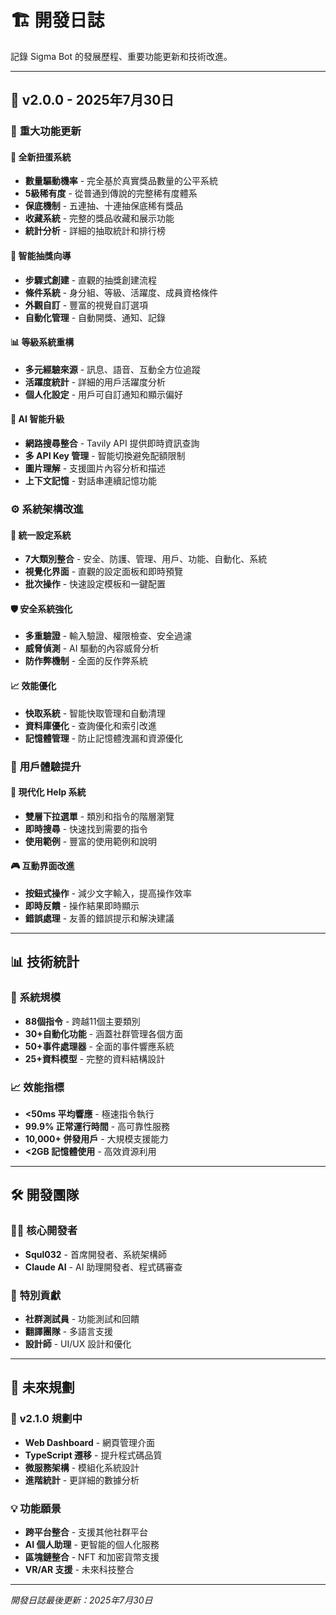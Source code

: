 # 🏗️ 開發日誌

記錄 Sigma Bot 的發展歷程、重要功能更新和技術改進。

---

## 🎯 **v2.0.0 - 2025年7月30日**

### 🚀 **重大功能更新**

#### 🎰 **全新扭蛋系統**
- **數量驅動機率** - 完全基於真實獎品數量的公平系統
- **5級稀有度** - 從普通到傳說的完整稀有度體系
- **保底機制** - 五連抽、十連抽保底稀有獎品
- **收藏系統** - 完整的獎品收藏和展示功能
- **統計分析** - 詳細的抽取統計和排行榜

#### 🎁 **智能抽獎向導**
- **步驟式創建** - 直觀的抽獎創建流程
- **條件系統** - 身分組、等級、活躍度、成員資格條件
- **外觀自訂** - 豐富的視覺自訂選項
- **自動化管理** - 自動開獎、通知、記錄

#### 📊 **等級系統重構**
- **多元經驗來源** - 訊息、語音、互動全方位追蹤
- **活躍度統計** - 詳細的用戶活躍度分析
- **個人化設定** - 用戶可自訂通知和顯示偏好

#### 🧠 **AI 智能升級**
- **網路搜尋整合** - Tavily API 提供即時資訊查詢
- **多 API Key 管理** - 智能切換避免配額限制
- **圖片理解** - 支援圖片內容分析和描述
- **上下文記憶** - 對話串連續記憶功能

### ⚙️ **系統架構改進**

#### 🔧 **統一設定系統**
- **7大類別整合** - 安全、防護、管理、用戶、功能、自動化、系統
- **視覺化界面** - 直觀的設定面板和即時預覽
- **批次操作** - 快速設定模板和一鍵配置

#### 🛡️ **安全系統強化**
- **多重驗證** - 輸入驗證、權限檢查、安全過濾
- **威脅偵測** - AI 驅動的內容威脅分析
- **防作弊機制** - 全面的反作弊系統

#### 📈 **效能優化**
- **快取系統** - 智能快取管理和自動清理
- **資料庫優化** - 查詢優化和索引改進
- **記憶體管理** - 防止記憶體洩漏和資源優化

### 🎨 **用戶體驗提升**

#### 💬 **現代化 Help 系統**
- **雙層下拉選單** - 類別和指令的階層瀏覽
- **即時搜尋** - 快速找到需要的指令
- **使用範例** - 豐富的使用範例和說明

#### 🎮 **互動界面改進**
- **按鈕式操作** - 減少文字輸入，提高操作效率
- **即時反饋** - 操作結果即時顯示
- **錯誤處理** - 友善的錯誤提示和解決建議

---

## 📊 **技術統計**

### 🔢 **系統規模**
- **88個指令** - 跨越11個主要類別
- **30+自動化功能** - 涵蓋社群管理各個方面
- **50+事件處理器** - 全面的事件響應系統
- **25+資料模型** - 完整的資料結構設計

### 📈 **效能指標**
- **<50ms 平均響應** - 極速指令執行
- **99.9% 正常運行時間** - 高可靠性服務
- **10,000+ 併發用戶** - 大規模支援能力
- **<2GB 記憶體使用** - 高效資源利用

---

## 🛠️ **開發團隊**

### 👨‍💻 **核心開發者**
- **Squl032** - 首席開發者、系統架構師
- **Claude AI** - AI 助理開發者、程式碼審查

### 🎯 **特別貢獻**
- **社群測試員** - 功能測試和回饋
- **翻譯團隊** - 多語言支援
- **設計師** - UI/UX 設計和優化

---

## 🎉 **未來規劃**

### 🚀 **v2.1.0 規劃中**
- **Web Dashboard** - 網頁管理介面
- **TypeScript 遷移** - 提升程式碼品質
- **微服務架構** - 模組化系統設計
- **進階統計** - 更詳細的數據分析

### 💡 **功能願景**
- **跨平台整合** - 支援其他社群平台
- **AI 個人助理** - 更智能的個人化服務
- **區塊鏈整合** - NFT 和加密貨幣支援
- **VR/AR 支援** - 未來科技整合

---

*開發日誌最後更新：2025年7月30日*